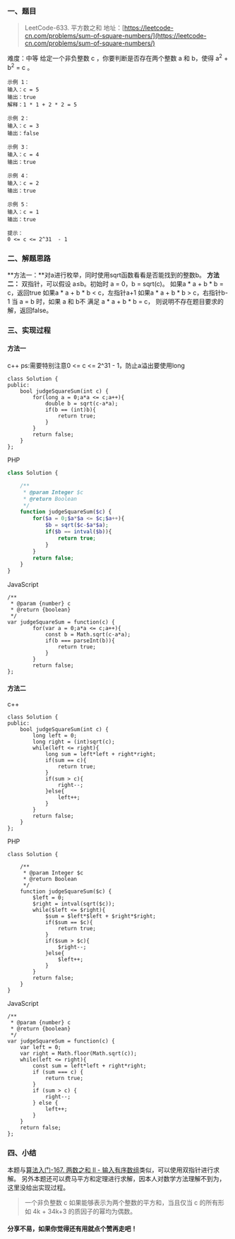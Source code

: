 ### 一、题目
>LeetCode-633. 平方数之和
>地址：[https://leetcode-cn.com/problems/sum-of-square-numbers/](https://leetcode-cn.com/problems/sum-of-square-numbers/)

难度：中等
给定一个非负整数 c ，你要判断是否存在两个整数 a 和 b，使得 a<sup>2</sup> + b<sup>2</sup>  = c 。
```
示例 1：
输入：c = 5
输出：true
解释：1 * 1 + 2 * 2 = 5

示例 2：
输入：c = 3
输出：false

示例 3：
输入：c = 4
输出：true

示例 4：
输入：c = 2
输出：true

示例 5：
输入：c = 1
输出：true
 
提示：
0 <= c <= 2^31  - 1
```
### 二、解题思路
**方法一：**对a进行枚举，同时使用sqrt函数看看是否能找到的整数b。
**方法二：** 双指针，可以假设 a≤b。初始时 a = 0，b = sqrt(c)。
如果a * a + b * b = c，返回true
如果a * a + b * b < c，左指针a+1
如果a * a + b * b > c，右指针b-1
当 a = b 时，如果 a 和 b不 满足 a * a + b * b = c， 则说明不存在题目要求的解，返回false。
### 三、实现过程
#### 方法一
c++
ps:需要特别注意0 <= c <= 2^31  - 1，防止a溢出要使用long
```
class Solution {
public:
    bool judgeSquareSum(int c) {
        for(long a = 0;a*a <= c;a++){
            double b = sqrt(c-a*a);
            if(b == (int)b){
                return true;
            }
        }
        return false;
    }
};
```
PHP
```php
class Solution {

    /**
     * @param Integer $c
     * @return Boolean
     */
    function judgeSquareSum($c) {
        for($a = 0;$a*$a <= $c;$a++){
            $b = sqrt($c-$a*$a);
            if($b == intval($b)){
                return true;
            }
        }
        return false;
    }
}
```
JavaScript
```
/**
 * @param {number} c
 * @return {boolean}
 */
var judgeSquareSum = function(c) {
        for(var a = 0;a*a <= c;a++){
            const b = Math.sqrt(c-a*a);
            if(b === parseInt(b)){
                return true;
            }
        }
        return false;
};
```
#### 方法二
c++
```
class Solution {
public:
    bool judgeSquareSum(int c) {
        long left = 0;
        long right = (int)sqrt(c);
        while(left <= right){
            long sum = left*left + right*right;
            if(sum == c){
                return true;
            }
            if(sum > c){
                right--;
            }else{
                left++;
            }
        }
        return false;
    }
};
```
PHP
```
class Solution {

    /**
     * @param Integer $c
     * @return Boolean
     */
    function judgeSquareSum($c) {
        $left = 0;
        $right = intval(sqrt($c));
        while($left <= $right){
            $sum = $left*$left + $right*$right;
            if($sum == $c){
                return true;
            }
            if($sum > $c){
                $right--;
            }else{
                $left++;
            }
        }
        return false;
    }
}
```
JavaScript
```
/**
 * @param {number} c
 * @return {boolean}
 */
var judgeSquareSum = function(c) {
    var left = 0; 
    var right = Math.floor(Math.sqrt(c));
    while(left <= right){
        const sum = left*left + right*right;
        if (sum === c) {
            return true;
        } 
        if (sum > c) {
            right--;
        } else {
            left++;
        }
    } 
    return false;
};
```

### 四、小结
本题与[算法入门-167\. 两数之和 II - 输入有序数组](https://www.jianshu.com/p/1c1d62f369e0)类似，可以使用双指针进行求解。
另外本题还可以费马平方和定理进行求解，因本人对数学方法理解不到为，这里没给出实现过程。
>一个非负整数 c 如果能够表示为两个整数的平方和，当且仅当 c 的所有形如 4k + 34k+3 的质因子的幂均为偶数。

#### 分享不易，如果你觉得还有用就点个赞再走吧！